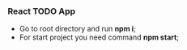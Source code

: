 ### React TODO App
- Go to root directory and run **npm i**;
- For start project you need command **npm start**;
